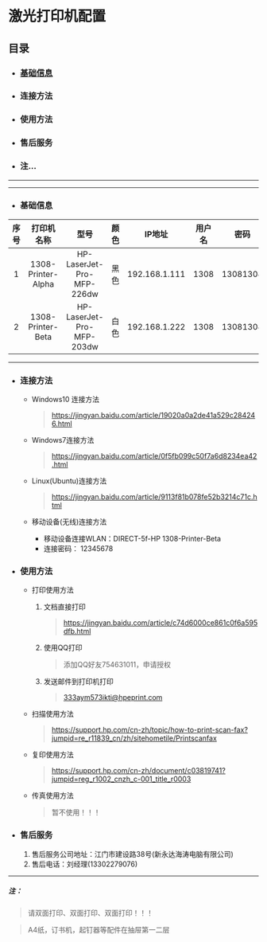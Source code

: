 # 激光打印机配置
## 目录
   
*   ### <a href="#基础信息">基础信息</a>
*   ### 连接方法
*   ### 使用方法
*   ### 售后服务
*   ###  注...

<hr>

<hr>

* ### <a id="基础信息">基础信息</a>
|  序号  |  打印机名称  |  型号  |  颜色   |  IP地址   |  用户名   |  密码   |
|  :----:  |  :----:  |  :----:  |  :----:  |  :----:  |  :----:  |  :----:  |
|  1  | 1308-Printer-Alpha   |  HP-LaserJet-Pro-MFP-226dw  |  黑色   |  192.168.1.111   |  1308   |  13081308   |
|  2  | 1308-Printer-Beta   |  HP-LaserJet-Pro-MFP-203dw  |  白色   |  192.168.1.222   |  1308   |  13081308   |
<hr>

* ### 连接方法
   
   * Windows10 连接方法
      
      ><a href="https://jingyan.baidu.com/article/19020a0a2de41a529c284246.html" target="_blank">https://jingyan.baidu.com/article/19020a0a2de41a529c284246.html</a>
   * Windows7连接方法
      
      ><a href="https://jingyan.baidu.com/article/0f5fb099c50f7a6d8234ea42.html" target="_blank">https://jingyan.baidu.com/article/0f5fb099c50f7a6d8234ea42.html</a>
   * Linux(Ubuntu)连接方法
      
      ><a href="https://jingyan.baidu.com/article/9113f81b078fe52b3214c71c.html" target="_blank">https://jingyan.baidu.com/article/9113f81b078fe52b3214c71c.html</a>
   * 移动设备(无线)连接方法
      
      * 移动设备连接WLAN：DIRECT-5f-HP 1308-Printer-Beta
      * 连接密码： 12345678
* ### 使用方法
   
   * 打印使用方法
      
      1. 文档直接打印
         
         ><a href="https://jingyan.baidu.com/article/c74d6000ce861c0f6a595dfb.html" target="_blank">https://jingyan.baidu.com/article/c74d6000ce861c0f6a595dfb.html</a>
      2. 使用QQ打印
         
         >添加QQ好友754631011，申请授权
      3. 发送邮件到打印机打印
         
         >333aym573ikti@hpeprint.com
   * 扫描使用方法
      
      ><a href="https://support.hp.com/cn-zh/topic/how-to-print-scan-fax?jumpid=re_r11839_cn/zh/sitehometile/Printscanfax" target="_blank">https://support.hp.com/cn-zh/topic/how-to-print-scan-fax?jumpid=re_r11839_cn/zh/sitehometile/Printscanfax</a>
   * 复印使用方法
      
      ><a href="https://support.hp.com/cn-zh/document/c03819741?jumpid=reg_r1002_cnzh_c-001_title_r0003" target="_blank">https://support.hp.com/cn-zh/document/c03819741?jumpid=reg_r1002_cnzh_c-001_title_r0003</a>
   * 传真使用方法
      
      >暂不使用！！！

* ### 售后服务
   
   1. 售后服务公司地址：江门市建设路38号(新永达海涛电脑有限公司)
   2. 售后电话：刘经理(13302279076)
<hr>

##### 注：
   >请双面打印、双面打印、双面打印！！！
   
   >A4纸，订书机，起钉器等配件在抽屉第一二层